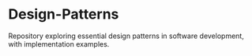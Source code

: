 # Design-Patterns
Repository exploring essential design patterns in software development, with implementation examples.
